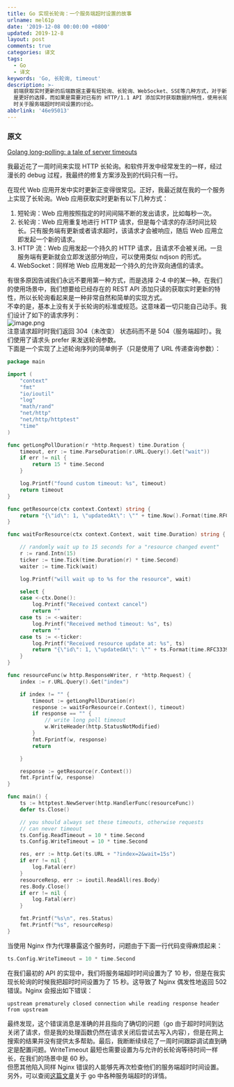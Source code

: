 ```yaml
---
title: Go 实现长轮询：一个服务端超时设置的故事
urlname: mel61p
date: '2019-12-08 00:00:00 +0800'
updated: 2019-12-8
layout: post
comments: true
categories: 译文
tags:
  - Go
  - 译文
keywords: 'Go, 长轮询, timeout'
description: >-
  前端获取实时更新的后端数据主要有短轮询、长轮询、WebSocket、SSE等几种方式，对于新开发的应用使用 WebSocket
  是更好的选择，而如果是需要对已有的 HTTP/1.1 API 添加实时获取数据的特性，使用长轮询则相对简单一些。本文即是作者在使用长轮询改造已有 API
  时关于服务端超时时间设置的讨论。
abbrlink: '46e95013'
---
```



<a name="2PGKt"></a>
### 原文
[Golang long-polling: a tale of server timeouts](https://lucasroesler.com/2018/07/golang-long-polling-a-tale-of-server-timeouts/)

我最近花了一周时间来实现 HTTP 长轮询。和软件开发中经常发生的一样，经过漫长的 debug 过程，我最终的修复方案涉及到的代码只有一行。

在现代 Web 应用开发中实时更新正变得很常见。正好，我最近就在我的一个服务上实现了长轮询。Web 应用获取实时更新有以下几种方式：

1. 短轮询：Web 应用按照指定的时间间隔不断的发出请求，比如每秒一次。
1. 长轮询：Web 应用重复地进行 HTTP 请求，但是每个请求的存活时间比较长。只有服务端有更新或者请求超时，该请求才会被响应，随后 Web 应用立即发起一个新的请求。
1. HTTP 流：Web 应用发起一个持久的 HTTP 请求，且请求不会被关闭。一旦服务端有更新就会立即发送部分响应，可以使用类似 ndjson 的形式。
1. WebSocket：同样地 Web 应用发起一个持久的允许双向通信的请求。

有很多原因告诫我们永远不要用第一种方式，而是选择 2-4 中的某一种。在我们的使用场景中，我们想要给已经存在的 REST API 添加只读的获取实时更新的特性，所以长轮询看起来是一种非常自然和简单的实现方式。<br />不幸的是，基本上没有关于长轮询的标准或规范。这意味着一切只能自己动手。我们设计了如下的请求序列：<br />![image.png](https://cdn.nlark.com/yuque/0/2019/png/182657/1575783155078-b299a29e-2114-4667-ad30-947580207315.png#align=left&display=inline&height=526&name=image.png&originHeight=526&originWidth=579&size=95727&status=done&style=none&width=579)<br />注意请求超时时我们返回 304（未改变） 状态码而不是 504（服务端超时）。我们使用了请求头 prefer 来发送轮询参数。<br />下面是一个实现了上述轮询序列的简单例子（只是使用了 URL 传递查询参数）：
```go
package main

import (
	"context"
	"fmt"
	"io/ioutil"
	"log"
	"math/rand"
	"net/http"
	"net/http/httptest"
	"time"
)

func getLongPollDuration(r *http.Request) time.Duration {
	timeout, err := time.ParseDuration(r.URL.Query().Get("wait"))
	if err != nil {
		return 15 * time.Second
	}

	log.Printf("found custom timeout: %s", timeout)
	return timeout
}

func getResource(ctx context.Context) string {
	return "{\"id\": 1, \"updatedAt\": \"" + time.Now().Format(time.RFC3339) + "\"}"
}

func waitForResource(ctx context.Context, wait time.Duration) string {

	// randomly wait up to 15 seconds for a "resource changed event"
	r := rand.Intn(15)
	ticker := time.Tick(time.Duration(r) * time.Second)
	waiter := time.Tick(wait)

	log.Printf("will wait up to %s for the resource", wait)

	select {
	case <-ctx.Done():
		log.Printf("Received context cancel")
		return ""
	case ts := <-waiter:
		log.Printf("Received method timeout: %s", ts)
		return ""
	case ts := <-ticker:
		log.Printf("Received resource update at: %s", ts)
		return "{\"id\": 1, \"updatedAt\": \"" + ts.Format(time.RFC3339) + "\"}"
	}
}

func resourceFunc(w http.ResponseWriter, r *http.Request) {
	index := r.URL.Query().Get("index")

	if index != "" {
		timeout := getLongPollDuration(r)
		response := waitForResource(r.Context(), timeout)
		if response == "" {
			// write long poll timeout
			w.WriteHeader(http.StatusNotModified)
		}
		fmt.Fprintf(w, response)
		return

	}

	response := getResource(r.Context())
	fmt.Fprintf(w, response)
}

func main() {
	ts := httptest.NewServer(http.HandlerFunc(resourceFunc))
	defer ts.Close()

	// you should always set these timeouts, otherwise requests
	// can never timeout
	ts.Config.ReadTimeout = 10 * time.Second
	ts.Config.WriteTimeout = 10 * time.Second

	res, err := http.Get(ts.URL + "?index=2&wait=15s")
	if err != nil {
		log.Fatal(err)
	}
	resourceResp, err := ioutil.ReadAll(res.Body)
	res.Body.Close()
	if err != nil {
		log.Fatal(err)
	}

	fmt.Printf("%s\n", res.Status)
	fmt.Printf("%s", resourceResp)
}
```
当使用 Nginx 作为代理暴露这个服务时，问题由于下面一行代码变得麻烦起来：
```go
ts.Config.WriteTimeout = 10 * time.Second
```
在我们最初的 API 的实现中，我们将服务端超时时间设置为了 10 秒，但是在我实现长轮询的时候我把超时时间设置为了 15 秒。这导致了 Nginx 偶发性地返回 502 错误。Nginx 会报出如下错误：
```
upstream prematurely closed connection while reading response header from upstream
```
最终发现，这个错误消息是准确的并且指向了确切的问题（go 由于超时时间到达关闭了请求，但是我的处理函数仍然在请求关闭后尝试去写入内容），但是在网上搜索的结果并没有提供太多帮助。最后，我断断续续花了一周时间跟踪调试直到确定是配置问题。WriteTimeout 最短也需要设置为与允许的长轮询等待时间一样长，在我们的场景中是 60 秒。<br />但愿其他陷入同样 Nginx 错误的人能够先再次检查他们的服务端超时时间设置。另外，可以查阅[这篇文章](https://blog.cloudflare.com/the-complete-guide-to-golang-net-http-timeouts/)关于 go 中各种服务端超时的详情。

